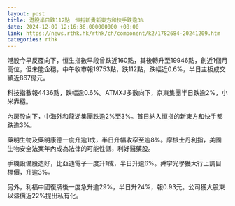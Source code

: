 ```yaml
---
layout: post
title: 港股半日跌112點　恒指新貴新東方和快手跌逾3%
date: 2024-12-09 12:16:36.000000000 +08:00
link: https://news.rthk.hk/rthk/ch/component/k2/1782684-20241209.htm
categories: rthk
---
```


港股今早反覆向下，恒生指數早段曾跌近160點，其後轉升至19946點，創近1個月高位，但未能企穩，中午收市報19753點，跌112點，跌幅近0.6%，半日主板成交額近867億元。

科技指數報4436點，跌幅逾0.6%。ATMXJ多數向下，京東集團半日跌逾2%，小米靠穩。

內房股向下，中海外和龍湖集團跌逾2%至3%。首日納入恒指的新東方和快手都跌逾3%。

藥明生物及藥明康德一度升逾1成，半日升幅收窄至逾8%。摩根士丹利指，美國生物安全法案年內成為法律的可能性低，利好醫藥股。

手機設備股造好，比亞迪電子一度升1成，半日升逾6%。舜宇光學獲大行上調目標價，升逾3%。

另外，利福中國復牌後一度急升逾29%，半日升24%，報0.93元。公司獲大股東以溢價近22%提出私有化。
